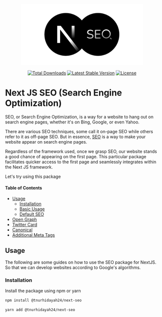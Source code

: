 <p align="center">
	<a href="https://www.npmjs.com/package/@tnurhidayah24/next-seo" target="_blank">
		<img src="https://raw.githubusercontent.com/tnurhidayah24/next-seo/master/assets/next-seo.svg" width="400" alt="Next SEO Logo">
	</a>
</p>
<p align="center">
	<a href="https://www.npmjs.com/package/@tnurhidayah24/next-seo"><img src="https://img.shields.io/npm/dw/@tnurhidayah24/next-seo?style=flat-square" alt="Total Downloads"></a>
	<a href="https://www.npmjs.com/package/@tnurhidayah24/next-seo"><img src="https://img.shields.io/npm/v/@tnurhidayah24/next-seo" alt="Latest Stable Version"></a>
	<a href="https://www.npmjs.com/package/@tnurhidayah24/next-seo"><img src="https://img.shields.io/npm/l/@tnurhidayah24/next-seo" alt="License"></a>
</p>

# Next JS SEO (Search Engine Optimization)

SEO, or Search Engine Optimization, is a way for a website to hang out on search engine pages, whether it's on Bing, Google, or even Yahoo.

There are various SEO techniques, some call it on-page SEO while others refer to it as off-page SEO. But in essence, <a href="https://taufiksi.com/seo-on-page/">SEO</a> is a way to make your website appear on search engine pages.

Regardless of the framework used, once we grasp SEO, our website stands a good chance of appearing on the first page. This particular package facilitates quicker access to the first page and seamlessly integrates within the Next JS framework.

Let's try using this package

#### Table of Contents

- [Usage](#usage)
  - [Installation](#installation)
  - [Basic Usage](#basic-usage)
  - [Default SEO](#default-seo)
- [Open Graph](#open-graph)
- [Twitter Card](#twitter-card)
- [Canonical](#canonical)
- [Additional Meta Tags](#additional-meta-tags)

## Usage

The following are some guides on how to use the SEO package for NextJS. So that we can develop websites according to Google's algorithms.

### Installation

Install the package using npm or yarn

```bash
npm install @tnurhidayah24/next-seo
```

```bash
yarn add @tnurhidayah24/next-seo
```
